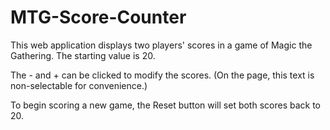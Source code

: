 # MTG-Score-Counter
This web application displays two players' scores in a game of Magic the Gathering. The starting value is 20. 

The - and + can be clicked to modify the scores. (On the page, this text is non-selectable for convenience.) 

To begin scoring a new game, the Reset button will set both scores back to 20.